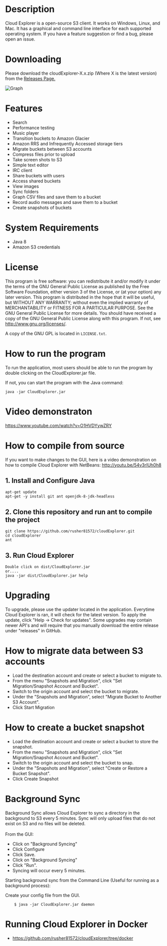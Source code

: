# Description 
Cloud Explorer is a open-source S3 client. It works on Windows, Linux, and Mac.  It has a graphical and command line interface for each supported operating system. If you have a feature suggestion or find a bug, please open an issue. 


# Downloading

Please download the cloudExplorer-X.x.zip (Where X is the latest version) from the [Releases Page.](https://github.com/rusher81572/cloudExplorer/releases)

![Graph](http://i.imgur.com/aw5iKZf.png)

# Features

* Search
* Performance testing
* Music player
* Transition buckets to Amazon Glacier  
* Amazon RRS and Infrequently Accessed storage tiers
* Migrate buckets between S3 accounts
* Compress files prior to upload
* Take screen shots to S3
* Simple text editor
* IRC client
* Share buckets with users
* Access shared buckets
* View images
* Sync folders
* Graph CSV files and save them to a bucket
* Record audio messages and save them to a bucket
* Create snapshots of buckets

# System Requirements

* Java 8
* Amazon S3 credentials

# License
This program is free software: you can redistribute it and/or modify it under the terms of the GNU General Public License as published by the Free Software Foundation, either version 3 of the License, or (at your option) any later version. This program is distributed in the hope that it will be useful, but WITHOUT ANY WARRANTY; without even the implied warranty of MERCHANTABILITY or FITNESS FOR A PARTICULAR PURPOSE. See the GNU General Public License for more details. You should have received a copy of the GNU General Public License along with this program. If not, see <http://www.gnu.org/licenses/>.

A copy of the GNU GPL is located in `LICENSE.txt`.

# How to run the program

To run the application, most users should be able to run the program by double clicking on the CloudExplorer.jar file. 

If not, you can start the program with the Java command:
```
java -jar CloudExplorer.jar
```
# Video demonstraton

https://www.youtube.com/watch?v=O1HVDYywZRY

# How to compile from source

If you want to make changes to the GUI, here is a video demonstration on how to compile Cloud Explorer with NetBeans: http://youtu.be/54v3rIUh0h8

## 1. Install and Configure Java
``` 
apt-get update
apt-get -y install git ant openjdk-8-jdk-headless
```
## 2. Clone this repository and run ant to compile the project
```
git clone https://github.com/rusher81572/cloudExplorer.git
cd cloudExplorer
ant
```
## 3. Run Cloud Explorer
```
Double click on dist/CloudExplorer.jar 
or....
java -jar dist/CloudExplorer.jar help
```

# Upgrading

To upgrade, please use the updater located in the application. Everytime Cloud Explorer is ran, it will check for the latest version. To apply the update, click "Help -> Check for updates". Some upgrades may contain newer API's and will require that you manually download the entire release under "releases" in GitHub.

# How to migrate data between S3 accounts
* Load the destination account and create or select a bucket to migrate to.
* From the menu "Snapshots and Migration", click "Set Migration/Snapshot Account and Bucket".
* Switch to the origin account and select the bucket to migrate.
* Under the "Snapshots and Migration", select "Migrate Bucket to Another S3 Account".
* Click Start Migration

# How to create a bucket snapshot
* Load the destination account and create or select a bucket to store the snapshot.
* From the menu "Snapshots and Migration", click "Set Migration/Snapshot Account and Bucket".
* Switch to the origin account and select the bucket to snap.
* Under the "Snapshots and Migration", select "Create or Restore a Bucket Snapshot".
* Click Create Snapshot

# Background Sync

Background Sync allows Cloud Explorer to sync a directory in the background to S3 every 5 minutes. Sync will only upload files that do not exist on S3 and no files will be deleted. 
<br>
<br>
From the GUI: 
* Click on "Background Syncing"
* Click Configure
* Click Save.
* Click on "Background Syncing"
* Click "Run".
* Syncing will occur every 5 minutes.

Starting background sync from the Command Line (Useful for running as a background process):

Create your config file from the GUI.
```
	$ java -jar CloudExplorer.jar daemon
```

# Running Cloud Explorer in Docker
* https://github.com/rusher81572/cloudExplorer/tree/docker
